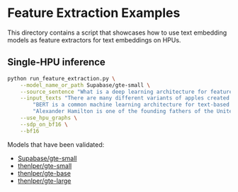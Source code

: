 <!---
Copyright 2021 The HuggingFace Team. All rights reserved.

Licensed under the Apache License, Version 2.0 (the "License");
you may not use this file except in compliance with the License.
You may obtain a copy of the License at

    http://www.apache.org/licenses/LICENSE-2.0

Unless required by applicable law or agreed to in writing, software
distributed under the License is distributed on an "AS IS" BASIS,
WITHOUT WARRANTIES OR CONDITIONS OF ANY KIND, either express or implied.
See the License for the specific language governing permissions and
limitations under the License.
-->

# Feature Extraction Examples

This directory contains a script that showcases how to use text embedding models as feature extractors for text embeddings on HPUs.

## Single-HPU inference

```bash
python run_feature_extraction.py \
    --model_name_or_path Supabase/gte-small \
    --source_sentence "What is a deep learning architecture for feature extraction?" \
    --input_texts "There are many different variants of apples created every year." \
        "BERT is a common machine learning architecture for text-based applications." \
        "Alexander Hamilton is one of the founding fathers of the United States." \
    --use_hpu_graphs \
    --sdp_on_bf16 \
    --bf16
```

Models that have been validated:

- [Supabase/gte-small](https://huggingface.co/Supabase/gte-small)
- [thenlper/gte-small](https://huggingface.co/thenlper/gte-small)
- [thenlper/gte-base](https://huggingface.co/thenlper/gte-base)
- [thenlper/gte-large](https://huggingface.co/thenlper/gte-large)
